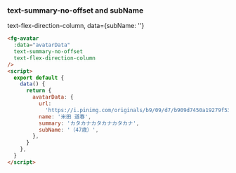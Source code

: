 ### text-summary-no-offset and subName

text-flex-direction-column, data={subName: ''}

```html
<fg-avatar
  :data="avatarData"
  text-summary-no-offset
  text-flex-direction-column
/>
<script>
  export default {
    data() {
      return {
        avatarData: {
          url:
            'https://i.pinimg.com/originals/b9/09/d7/b909d7450a19279f53fb2b86571dcbfe.jpg',
          name: '米田 道春',
          summary: 'カタカナカタカナカタカナ',
          subName: '（47歳）',
        },
      }
    },
  }
</script>
```
